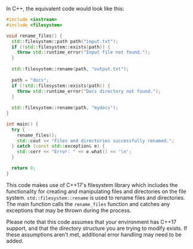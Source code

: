In C++, the equivalent code would look like this:

```c++
#include <iostream>
#include <filesystem>

void rename_files() {
  std::filesystem::path path("input.txt");
  if (!std::filesystem::exists(path)) {
    throw std::runtime_error("Input file not found.");
  }
  
  std::filesystem::rename(path, "output.txt");
  
  path = "docs";
  if (!std::filesystem::exists(path)) {
    throw std::runtime_error("Docs directory not found.");
  }
  
  std::filesystem::rename(path, "mydocs");
}

int main() {
  try {
    rename_files();
    std::cout << "Files and directories successfully renamed.";
  } catch (const std::exception& e) {
    std::cerr << "Error: " << e.what() << '\n';
  }

  return 0;
}
```
This code makes use of C++17's filesystem library which includes the functionality for creating and manipulating files and directories on the file system. `std::filesystem::rename` is used to rename files and directories.
The main function calls the `rename_files` function and catches any exceptions that may be thrown during the process.

Please note that this code assumes that your environment has C++17 support, and that the directory structure you are trying to modify exists. If these assumptions aren't met, additional error handling may need to be added.
